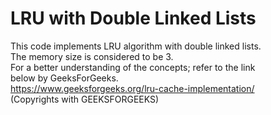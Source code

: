 # LRU with Double Linked Lists 

This code implements LRU algorithm with double linked lists.  
The memory size is considered to be 3.  
For a better understanding of the concepts; refer to the link  
below by GeeksForGeeks.  
https://www.geeksforgeeks.org/lru-cache-implementation/  
(Copyrights with GEEKSFORGEEKS)  
